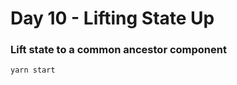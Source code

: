 <h1>Day 10 - Lifting State Up</h1>
<h3>Lift state to a common ancestor component</h3>

```console
yarn start
```